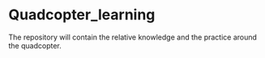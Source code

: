 # Quadcopter_learning
The repository will contain the relative knowledge and the practice around the quadcopter.
